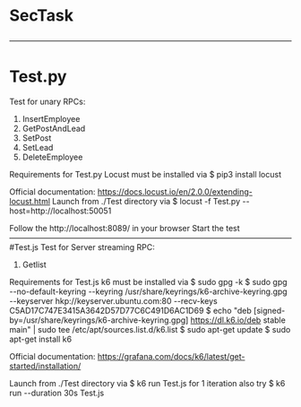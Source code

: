 # SecTask

————————————————————————————————————
# Test.py
Test for unary RPCs:
1. InsertEmployee
2. GetPostAndLead
3. SetPost
4. SetLead
5. DeleteEmployee

Requirements for Test.py
Locust must be installed via 
$ pip3 install locust

Official documentation: https://docs.locust.io/en/2.0.0/extending-locust.html
Launch from ./Test directory via
$ locust -f Test.py --host=http://localhost:50051

Follow the http://localhost:8089/ in your browser
Start the test 
————————————————————————————————————
#Test.js
Test for Server streaming RPC:
1. Getlist

Requirements for Test.js
k6 must be installed via
$ sudo gpg -k
$ sudo gpg --no-default-keyring --keyring /usr/share/keyrings/k6-archive-keyring.gpg --keyserver hkp://keyserver.ubuntu.com:80 --recv-keys C5AD17C747E3415A3642D57D77C6C491D6AC1D69
$ echo "deb [signed-by=/usr/share/keyrings/k6-archive-keyring.gpg] https://dl.k6.io/deb stable main" | sudo tee /etc/apt/sources.list.d/k6.list
$ sudo apt-get update
$ sudo apt-get install k6

Official documentation: https://grafana.com/docs/k6/latest/get-started/installation/

Launch from ./Test directory via
$ k6 run Test.js 
for 1 iteration
also try 
$ k6 run --duration 30s Test.js